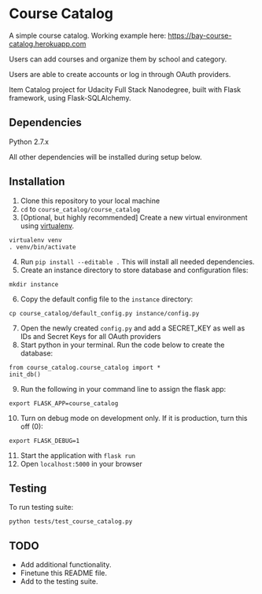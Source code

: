# Course Catalog

A simple course catalog. Working example here: https://bay-course-catalog.herokuapp.com

Users can add courses and organize them by school and category.

Users are able to create accounts or log in through OAuth providers.

Item Catalog project for Udacity Full Stack Nanodegree, built with
Flask framework, using Flask-SQLAlchemy.

## Dependencies

Python 2.7.x

All other dependencies will be installed during setup below.

## Installation

1. Clone this repository to your local machine
2. `cd` to `course_catalog/course_catalog`
3. [Optional, but highly recommended] Create a new virtual environment using
[virtualenv](https://pypi.python.org/pypi/virtualenv).
```
virtualenv venv
. venv/bin/activate
```
4. Run `pip install --editable .` This will install all needed dependencies.
5. Create an instance directory to store database and configuration files:
```
mkdir instance
```
6. Copy the default config file to the `instance` directory:
```
cp course_catalog/default_config.py instance/config.py
```
7. Open the newly created `config.py` and add a SECRET_KEY as well as IDs and Secret Keys for all OAuth providers
8. Start python in your terminal. Run the code below to create the database:
```
from course_catalog.course_catalog import *
init_db()
```
9. Run the following in your command line to assign the flask app:
```
export FLASK_APP=course_catalog
```
10. Turn on debug mode on development only. If it is production, turn this off (0):
```
export FLASK_DEBUG=1
```
11. Start the application with `flask run`
12. Open `localhost:5000` in your browser

## Testing

To run testing suite:
```
python tests/test_course_catalog.py
```

## TODO

* Add additional functionality.
* Finetune this README file.
* Add to the testing suite.
